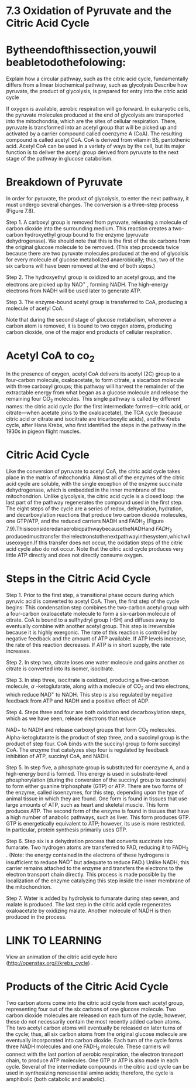 # 7.3 Oxidation of Pyruvate and the Citric Acid Cycle

# Bytheendofthissection,youwil beabletodothefolowing:

Explain how a circular pathway, such as the citric acid cycle, fundamentally differs from a linear biochemical pathway, such as glycolysis Describe how pyruvate, the product of glycolysis, is prepared for entry into the citric acid cycle

If oxygen is available, aerobic respiration will go forward. In eukaryotic cells, the pyruvate molecules produced at the end of glycolysis are transported into the mitochondria, which are the sites of cellular respiration. There, pyruvate is transformed into an acetyl group that will be picked up and activated by a carrier compound called coenzyme A (CoA). The resulting compound is called acetyl CoA. CoA is derived from vitamin B5, pantothenic acid. Acetyl CoA can be used in a variety of ways by the cell, but its major function is to deliver the acetyl group derived from pyruvate to the next stage of the pathway in glucose catabolism.

# Breakdown of Pyruvate

In order for pyruvate, the product of glycolysis, to enter the next pathway, it must undergo several changes. The conversion is a three-step process (Figure 7.8).

Step 1. A carboxyl group is removed from pyruvate, releasing a molecule of carbon dioxide into the surrounding medium. This reaction creates a two-carbon hydroxyethyl group bound to the enzyme (pyruvate dehydrogenase). We should note that this is the first of the six carbons from the original glucose molecule to be removed. (This step proceeds twice because there are two pyruvate molecules produced at the end of glycolsis for every molecule of glucose metabolized anaerobically; thus, two of the six carbons will have been removed at the end of both steps.)

Step 2. The hydroxyethyl group is oxidized to an acetyl group, and the electrons are picked up by $\mathrm { N A D ^ { + } }$ , forming NADH. The high-energy electrons from NADH will be used later to generate ATP.

Step 3. The enzyme-bound acetyl group is transferred to CoA, producing a molecule of acetyl CoA.

Note that during the second stage of glucose metabolism, whenever a carbon atom is removed, it is bound to two oxygen atoms, producing carbon dioxide, one of the major end products of cellular respiration.

# Acetyl CoA to $\mathbf { c o } _ { 2 }$

In the presence of oxygen, acetyl CoA delivers its acetyl (2C) group to a four-carbon molecule, oxaloacetate, to form citrate, a sixcarbon molecule with three carboxyl groups; this pathway will harvest the remainder of the extractable energy from what began as a glucose molecule and release the remaining four $\mathsf { C O } _ { 2 }$ molecules. This single pathway is called by different names: the citric acid cycle (for the first intermediate formed—citric acid, or citrate—when acetate joins to the oxaloacetate), the TCA cycle (because citric acid or citrate and isocitrate are tricarboxylic acids), and the Krebs cycle, after Hans Krebs, who first identified the steps in the pathway in the 1930s in pigeon flight muscles.

# Citric Acid Cycle

Like the conversion of pyruvate to acetyl CoA, the citric acid cycle takes place in the matrix of mitochondria. Almost all of the enzymes of the citric acid cycle are soluble, with the single exception of the enzyme succinate dehydrogenase, which is embedded in the inner membrane of the mitochondrion. Unlike glycolysis, the citric acid cycle is a closed loop: the last part of the pathway regenerates the compound used in the first step. The eight steps of the cycle are a series of redox, dehydration, hydration, and decarboxylation reactions that produce two carbon dioxide molecules, one GTP/ATP, and the reduced carriers NADH and $\mathrm { F A D H } _ { 2 }$ (Figure 7.9).ThisisconsideredanaerobicpathwaybecausetheNADHand $F A D H _ { 2 }$ producedmusttransfer theirelectronstothenextpathwayinthesystem,whichwil useoxygen.If this transfer does not occur, the oxidation steps of the citric acid cycle also do not occur. Note that the citric acid cycle produces very little ATP directly and does not directly consume oxygen.

# Steps in the Citric Acid Cycle

Step 1. Prior to the first step, a transitional phase occurs during which pyruvic acid is converted to acetyl CoA. Then, the first step of the cycle begins: This condensation step combines the two-carbon acetyl group with a four-carbon oxaloacetate molecule to form a six-carbon molecule of citrate. CoA is bound to a sulfhydryl group (-SH) and diffuses away to eventually combine with another acetyl group. This step is irreversible because it is highly exergonic. The rate of this reaction is controlled by negative feedback and the amount of ATP available. If ATP levels increase, the rate of this reaction decreases. If ATP is in short supply, the rate increases.

Step 2. In step two, citrate loses one water molecule and gains another as citrate is converted into its isomer, isocitrate.

Step 3. In step three, isocitrate is oxidized, producing a five-carbon molecule, $\alpha$ -ketoglutarate, along with a molecule of $\mathsf { C O } _ { 2 }$ and two electrons, which reduce $\mathrm { N A D ^ { + } }$ to NADH. This step is also regulated by negative feedback from ATP and NADH and a positive effect of ADP.

Step 4. Steps three and four are both oxidation and decarboxylation steps, which as we have seen, release electrons that reduce

NAD+ to NADH and release carboxyl groups that form $\mathsf { C O } _ { 2 }$ molecules. Alpha-ketoglutarate is the product of step three, and a succinyl group is the product of step four. CoA binds with the succinyl group to form succinyl CoA. The enzyme that catalyzes step four is regulated by feedback inhibition of ATP, succinyl CoA, and NADH.

Step 5. In step five, a phosphate group is substituted for coenzyme A, and a high-energy bond is formed. This energy is used in substrate-level phosphorylation (during the conversion of the succinyl group to succinate) to form either guanine triphosphate (GTP) or ATP. There are two forms of the enzyme, called isoenzymes, for this step, depending upon the type of animal tissue in which they are found. One form is found in tissues that use large amounts of ATP, such as heart and skeletal muscle. This form produces ATP. The second form of the enzyme is found in tissues that have a high number of anabolic pathways, such as liver. This form produces GTP. GTP is energetically equivalent to ATP; however, its use is more restricted. In particular, protein synthesis primarily uses GTP.

Step 6. Step six is a dehydration process that converts succinate into fumarate. Two hydrogen atoms are transferred to FAD, reducing it to $\mathrm { F A D H } _ { 2 }$ . (Note: the energy contained in the electrons of these hydrogens is insufficient to reduce $\mathrm { N A D ^ { + } }$ but adequate to reduce FAD.) Unlike NADH, this carrier remains attached to the enzyme and transfers the electrons to the electron transport chain directly. This process is made possible by the localization of the enzyme catalyzing this step inside the inner membrane of the mitochondrion.

Step 7. Water is added by hydrolysis to fumarate during step seven, and malate is produced. The last step in the citric acid cycle regenerates oxaloacetate by oxidizing malate. Another molecule of NADH is then produced in the process.

# LINK TO LEARNING

View an animation of the citric acid cycle here (http://openstax.org/l/krebs_cycle) .

# Products of the Citric Acid Cycle

Two carbon atoms come into the citric acid cycle from each acetyl group, representing four out of the six carbons of one glucose molecule. Two carbon dioxide molecules are released on each turn of the cycle; however, these do not necessarily contain the most recently added carbon atoms. The two acetyl carbon atoms will eventually be released on later turns of the cycle; thus, all six carbon atoms from the original glucose molecule are eventually incorporated into carbon dioxide. Each turn of the cycle forms three NADH molecules and one $\mathrm { F A D H } _ { 2 }$ molecule. These carriers will connect with the last portion of aerobic respiration, the electron transport chain, to produce ATP molecules. One GTP or ATP is also made in each cycle. Several of the intermediate compounds in the citric acid cycle can be used in synthesizing nonessential amino acids; therefore, the cycle is amphibolic (both catabolic and anabolic).